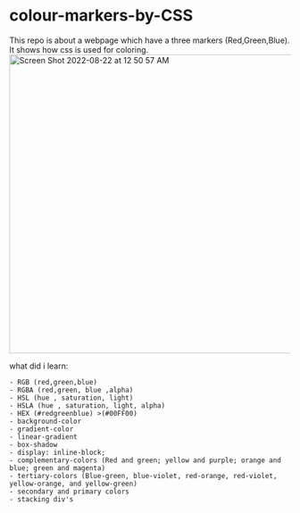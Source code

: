 # colour-markers-by-CSS
This repo is about a webpage which have a three markers (Red,Green,Blue). It shows how css is used for coloring.
<img width="536" alt="Screen Shot 2022-08-22 at 12 50 57 AM" src="https://user-images.githubusercontent.com/100453330/185812350-99132383-b56a-405f-8e35-b341944649b5.png">



what did i learn:

    - RGB (red,green,blue)
    - RGBA (red,green, blue ,alpha)
    - HSL (hue , saturation, light)
    - HSLA (hue , saturation, light, alpha)
    - HEX (#redgreenblue) >(#00FF00)
    - background-color
    - gradient-color
    - linear-gradient
    - box-shadow
    - display: inline-block;
    - complementary-colors (Red and green; yellow and purple; orange and blue; green and magenta)
    - tertiary-colors (Blue-green, blue-violet, red-orange, red-violet, yellow-orange, and yellow-green)
    - secondary and primary colors
    - stacking div's


